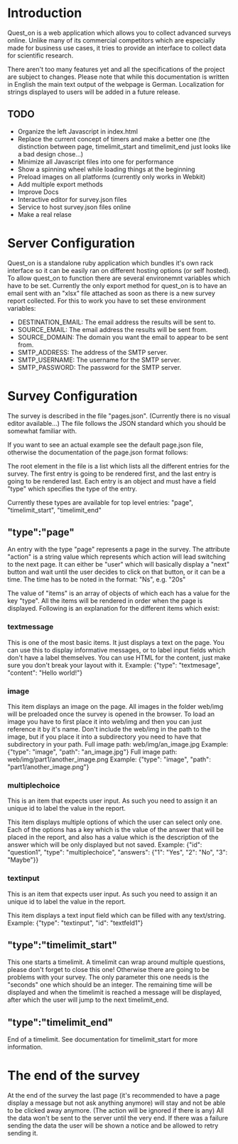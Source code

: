 # Introduction
Quest_on is a web application which allows you to collect advanced surveys online.
Unlike many of its commercial competitors which are especially made for business use cases,
it tries to provide an interface to collect data for scientific research.

There aren't too many features yet and all the specifications of the project are subject to changes.
Please note that while this documentation is written in English the main text output of the webpage
is German. Localization for strings displayed to users will be added in a future release.


## TODO
- Organize the left Javascript in index.html
- Replace the current concept of timers and make a better one (the distinction between page, timelimit_start and timelimit_end just looks like a bad design chose...)
- Minimize all Javascript files into one for performance
- Show a spinning wheel while loading things at the beginning
- Preload images on all platforms (currently only works in Webkit)
- Add multiple export methods
- Improve Docs
- Interactive editor for survey.json files
- Service to host survey.json files online
- Make a real relase

# Server Configuration
Quest_on is a standalone ruby application which bundles it's own rack interface so it can be easily
ran on different hosting options (or self hosted).
To allow quest_on to function there are several environemnt variables which have to be set.
Currently the only export method for quest_on is to have an email sent with an "xlsx" file attached
as soon as there is a new survey report collected.
For this to work you have to set these environment variables:

- DESTINATION_EMAIL: The email address the results will be sent to.
- SOURCE_EMAIL: The email address the results will be sent from.
- SOURCE_DOMAIN: The domain you want the email to appear to be sent from.
- SMTP_ADDRESS: The address of the SMTP server. 
- SMTP_USERNAME: The username for the SMTP server.
- SMTP_PASSWORD: The password for the SMTP server.



# Survey Configuration
The survey is described in the file "pages.json". (Currently there is no visual editor available...)
The file follows the JSON standard which you should be somewhat familiar with.

If you want to see an actual example see the default page.json file, otherwise the documentation
of the page.json format follows:

The root element in the file is a list which lists all the different entries for the survey.
The first entry is going to be rendered first, and the last entry is going to be rendered last.
Each entry is an object and must have a field "type" which specifies the type of the entry.

Currently these types are available for top level entries: "page", "timelimit_start", "timelimit_end"


## "type":"page"
An entry with the type "page" represents a page in the survey.
The attribute "action" is a string value which represents which action will lead switching to the next page.
It can either be "user" which will basically display a "next" button and wait until the user decides to
click on that button, or it can be a time. The time has to be noted in the format: "Ns", e.g. "20s"

The value of "items" is an array of objects of which each has a value for the key "type".
All the items will be rendered in order when the page is displayed.
Following is an explanation for the different items which exist:

### textmessage
This is one of the most basic items. It just displays a text on the page. You can use this to display
informative messages, or to label input fields which don't have a label themselves.
You can use HTML for the content, just make sure you don't break your layout with it.
Example: {"type": "textmesage", "content": "Hello world!"}

### image
This item displays an image on the page.
All images in the folder web/img will be preloaded once the survey is opened in the browser.
To load an image you have to first place it into web/img and then you can just reference it by it's name.
Don't include the web/img in the path to the image, but if you place it into a subdirectory you need to have
that subdirectory in your path.
Full image path: web/img/an_image.jpg
Example: {"type": "image", "path": "an_image.jpg"}
Full image path: web/img/part1/another_image.png
Example: {"type": "image", "path": "part1/another_image.png"}

### multiplechoice
This is an item that expects user input. As such you need to assign it an unique id to label the value in the report.

This item displays multiple options of which the user can select only one.
Each of the options has a key which is the value of the answer that will be placed in the report,
and also has a value which is the description of the answer which will be only displayed but not saved.
Example: {"id": "question1", "type": "multiplechoice", "answers": {"1": "Yes", "2": "No", "3": "Maybe"}}

### textinput
This is an item that expects user input. As such you need to assign it an unique id to label the value in the report.

This item displays a text input field which can be filled with any text/string.
Example: {"type": "textinput", "id": "textfeld1"}


## "type":"timelimit_start"
This one starts a timelimit. A timelimit can wrap around multiple questions, please don't forget to close this one!
Otherwise there are going to be problems with your survey.
The only parameter this one needs is the "seconds" one which should be an integer.
The remaining time will be displayed and when the timelimit is reached a message will be displayed, after
which the user will jump to the next timelimit_end.


## "type":"timelimit_end"
End of a timelimit. See documentation for timelimit_start for more information.


# The end of the survey
At the end of the survey the last page (it's recommended to have a page display a message but not ask anything anymore) will stay and not be able to be clicked away anymore. (The action will be ignored if there is any)
All the data won't be sent to the server until the very end. If there was a failure sending the data the user will be shown a notice and be allowed to retry sending it.


